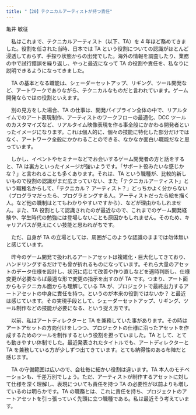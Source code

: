 ```yaml
---
title: "【20】テクニカルアーティストが持つ責任"
---
```



亀井 敏征


　私はこれまで、テクニカルアーティスト（以下、TA）を 4 年ほど務めてきました。役割を任された当時、日本では TA という役割についての認識がほとんど浸透しておらず、手探り状態からの出発でした。海外の情報を調査したり、業務の中で試行錯誤を繰り返し、やっと最近になって TA の役割や責任を、私なりに説明できるようになってきました。

　TA の基本となる職能は、シェーダーセットアップ、リギング、ツール開発など、アートワークでありながら、テクニカルなものだと言われています。ゲーム開発ならではの役割といえます。

　別の見方をした場合、TA の仕事は、開発パイプライン全体の中で、リアルタイムでのアート表現制作、アーティストのワークフローの最適化、DCC ツールのカスタマイズなど、リアルタイム映像表現を作る事全般にかかわる開発者といったイメージになります。これは個人的に、個々の技能に特化した部分だけではなく、アートワーク全般にかかわることのできる、なかなか面白い職能だなと思っています。

　しかし、イベントやセミナーなどでお会いするゲーム開発者の方と話をすると、TA は裏方といったイメージが強いようです。「サポート役みたいな感じかな？」と言われることも多くあります。それは、TA という職種が、比較的新しいもので役割の認識がまだ広まっていない、また「テクニカルアーティスト」という職種名からして、「テクニカル？ アーティスト？」どっちかよく分からない（プログラマだったら、プログラミングする人。アーティストだったら絵を描く人。など他の職制はとてもわかりやすいですから）、などが理由かもしれません。また、TA 役割として認識されたのが最近なので、これまでのゲーム開発経験や、学生時代の勉強には登場しないことも原因かもしれません。そのため、キャリアパスが見えにくい技能と思われがちです。

　ただ、自身が TA の立場としては、周囲がこのような認識のままでは勿体無いと感じています。

　昨今のゲーム開発で扱われるアートアセットは複雑化・巨大化してきており、ハンドリングするだけでも骨が折れるものになっています。それら大量のアセットのデータ仕様を設計し、状況に応じて改善や作り直しなどを適時判断し、仕様変更が必要ならば最適な形で変更の指示を出すのが TA です。つまり、アート面からもテクニカル面からも理解している TA が、プロジェクトで最終出力するアートアセットの中身に責任を持つ。というのが本来の役割ではないか？ と最近は感じています。その実現手段として、シェーダーセットアップ、リギング、ツール制作などの技能が必要になる、という捉え方です。

　以前、私はアートディレクターと TA を兼務していた事があります。その時はアートアセットの方向付けをしつつ、プロジェクトの仕様に沿ったアセットを作成するためのツールを制作するという役割を担っていました。TA として、とても動きやすい体制でした。最近発表されたタイトルでも、アートディレクターと TA を兼務している方が少しずつ出てきています。とても納得性のある布陣だと感じます。

　TA の守備範囲は広いので、会社毎に細かい役割は違います。TA 本人のモチベーションも、千差万別でしょう。ただ、アーティストが制作するアセットに対して仕様を深く理解し、表現についても責任を持つ TA の必要性が以前よりも増しているのは明らかです。TA の職務とは、これに責任を持ち、プロジェクトのアートアセットを引っ張っていく先頭に立つ職種である。私は最近そう考えています。
